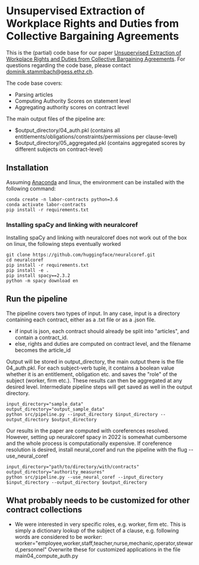 # Unsupervised Extraction of Workplace Rights and Duties from Collective Bargaining Agreements

This is the (partial) code base for our paper [Unsupervised Extraction of Workplace Rights and Duties from Collective Bargaining Agreements](https://www.research-collection.ethz.ch/handle/20.500.11850/473199.1). For questions regarding the code base, please contact dominik.stammbach@gess.ethz.ch.

The code base covers:

* Parsing articles
* Computing Authority Scores on statement level
* Aggregating authority scores on contract level

The main output files of the pipeline are:

* $output_directory/04_auth.pkl (contains all entitlements/obligations/constraints/permissions per clause-level)
* $output_directory/05_aggregated.pkl (contains aggregated scores by different subjects on contract-level)

## Installation

Assuming [Anaconda](https://docs.anaconda.com/anaconda/install/) and linux, the environment can be installed with the following command:
```shell
conda create -n labor-contracts python=3.6
conda activate labor-contracts
pip install -r requirements.txt
```

### Installing spaCy and linking with neuralcoref

Installing spaCy and linking with neuralcoref does not work out of the box on linux, the following steps eventually worked

```shell
git clone https://github.com/huggingface/neuralcoref.git
cd neuralcoref
pip install -r requirements.txt
pip install -e .
pip install spacy==2.3.2
python -m spacy download en
```

## Run the pipeline

The pipeline covers two types of input. In any case, input is a directory containing each contract, either as a .txt file or as a .json file.

* if input is json, each contract should already be split into "articles", and contain a contract_id.
* else, rights and duties are computed on contract level, and the filename becomes the article_id

Output will be stored in output_directory, the main output there is the file 04_auth.pkl. For each subject-verb tuple, it contains a boolean value whether it is an entitlement, obligation etc. and saves the "role" of the subject (worker, firm etc.). These results can then be aggregated at any desired level. Intermediate pipeline steps will get saved as well in the output directory.

```shell
input_directory="sample_data"
output_directory="output_sample_data"
python src/pipeline.py --input_directory $input_directory --output_directory $output_directory
```

Our results in the paper are computed with coreferences resolved. However, setting up neuralcoref spacy in 2022 is somewhat cumbersome and the whole process is computationally expensive. If coreference resolution is desired, install neural_coref and run the pipeline with the flug --use_neural_coref 

```shell
input_directory="path/to/directory/with/contracts"
output_directory="authority_measures"
python src/pipeline.py --use_neural_coref --input_directory $input_directory --output_directory $output_directory
```

## What probably needs to be customized for other contract collections
* We were interested in very specific roles, e.g. worker, firm etc. This is simply a dictionary lookup of the subject of a clause, e.g. following words are considered to be *worker*: worker="employee,worker,staff,teacher,nurse,mechanic,operator,steward,personnel" Overwrite these for customized applications in the file main04_compute_auth.py
